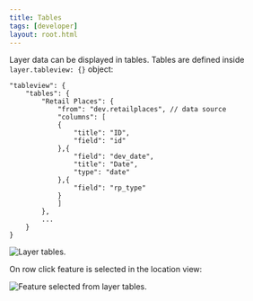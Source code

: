 ```yaml
---
title: Tables
tags: [developer]
layout: root.html
---
```


Layer data can be displayed in tables. Tables are defined inside `layer.tableview: {}` object:

```text
"tableview": {
	"tables": {
	    "Retail Places": {
	    	"from": "dev.retailplaces", // data source
	    	"columns": [
	    	{
	    		"title": "ID",
	    		"field": "id"
	    	},{
	    		"field": "dev_date",
	    		"title": "Date",
	    		"type": "date"
	    	},{
	    		"field": "rp_type"
	    	}
	    	]
	    },
	    ...
	}
}
```

![Layer tables.](../tableview_tables_1.png)

On row click feature is selected in the location view:

![Feature selected from layer tables.](../tableview_tables_2.png)
